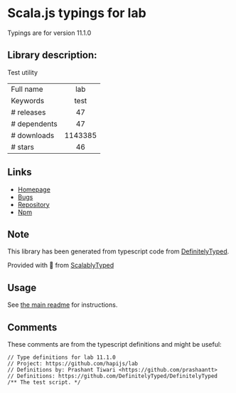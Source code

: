 
# Scala.js typings for lab

Typings are for version 11.1.0

## Library description:
Test utility

|                    |                 |
| ------------------ | :-------------: |
| Full name          | lab |
| Keywords           | test |
| # releases         | 47 |
| # dependents       | 47 |
| # downloads        | 1143385 |
| # stars            | 46 |

## Links
- [Homepage](https://github.com/hapijs/lab#readme)
- [Bugs](https://github.com/hapijs/lab/issues)
- [Repository](https://github.com/hapijs/lab)
- [Npm](https://www.npmjs.com/package/lab)
    


## Note
This library has been generated from typescript code from [DefinitelyTyped](https://definitelytyped.org).

Provided with :purple_heart: from [ScalablyTyped](https://github.com/oyvindberg/ScalablyTyped)

## Usage
See [the main readme](../../readme.md) for instructions.

## Comments

These comments are from the typescript definitions and might be useful:
```
// Type definitions for lab 11.1.0
// Project: https://github.com/hapijs/lab
// Definitions by: Prashant Tiwari <https://github.com/prashaantt>
// Definitions: https://github.com/DefinitelyTyped/DefinitelyTyped
/** The test script. */

```

